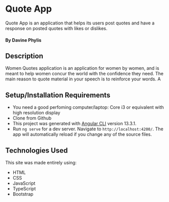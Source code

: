 # Quote App

 Quote App is an application that helps its users post quotes and have a response on posted quotes with likes or dislikes.

#### By **Davine Phylis**

## Description
Women Quotes application is an application for women by women, and is meant to help women concur the world with the confidence they need. The main reason to quote material in your speech is to reinforce your words. A


## Setup/Installation Requirements

- You need a good perfoming computer/laptop: Core i3 or equivalent with high resolution display
- Clone from Github
- This project was generated with [Angular CLI](https://github.com/angular/angular-cli) version 13.3.1.
- Run `ng serve` for a dev server. Navigate to `http://localhost:4200/`. The app will automatically reload if you change any of the source files.


## Technologies Used

This site was made entirely using:

- HTML
- CSS
- JavaScript
- TypeScript
- Bootstrap

